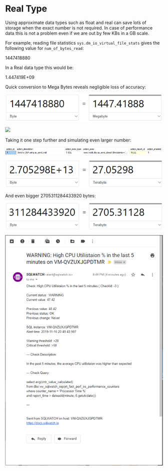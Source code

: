 # Real Type

Using approximate data types such as float and real can save lots of storage when the exact number is not required. In case of performance data this is not a problem even if we are out by few KBs in a GB scale.

For example, reading file statistics `sys.dm_io_virtual_file_stats` gives the following value for `num_of_bytes_read`:

1447418880

In a Real data type this would be:

1.447419E+09

Quick conversion to Mega Bytes reveals negligible loss of accuracy:

![](../../.gitbook/assets/image%20%2817%29.png)

![](../../.gitbook/assets/image%20%28105%29.png)

Taking it one step further and simulating even larger number:

![](../../.gitbook/assets/image%20%2887%29.png)

![](../../.gitbook/assets/image%20%285%29.png)

And even bigger 2705311284433920 bytes:

![](../../.gitbook/assets/image%20%289%29.png)

![](../../.gitbook/assets/image%20%2851%29.png)

